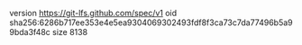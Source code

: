 version https://git-lfs.github.com/spec/v1
oid sha256:6286b717ee353e4e5ea9304069302493fdf8f3ca73c7da77496b5a99bda3f48c
size 8138
